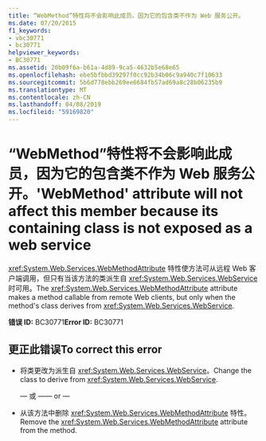 ```yaml
---
title: “WebMethod”特性将不会影响此成员，因为它的包含类不作为 Web 服务公开。
ms.date: 07/20/2015
f1_keywords:
- vbc30771
- bc30771
helpviewer_keywords:
- BC30771
ms.assetid: 20b09f6a-b61a-4d89-9ca5-4632b5e68e65
ms.openlocfilehash: ebe5bfbbd39297f0cc92b34b06c9a940c7f10633
ms.sourcegitcommit: 5b6d778ebb269ee6684fb57ad69a8c28b06235b9
ms.translationtype: MT
ms.contentlocale: zh-CN
ms.lasthandoff: 04/08/2019
ms.locfileid: "59169820"
---
```

# <a name="webmethod-attribute-will-not-affect-this-member-because-its-containing-class-is-not-exposed-as-a-web-service"></a><span data-ttu-id="8d4a4-102">“WebMethod”特性将不会影响此成员，因为它的包含类不作为 Web 服务公开。</span><span class="sxs-lookup"><span data-stu-id="8d4a4-102">'WebMethod' attribute will not affect this member because its containing class is not exposed as a web service</span></span>
<span data-ttu-id="8d4a4-103"><xref:System.Web.Services.WebMethodAttribute> 特性使方法可从远程 Web 客户端调用，但只有当该方法的类派生自 <xref:System.Web.Services.WebService>时可用。</span><span class="sxs-lookup"><span data-stu-id="8d4a4-103">The <xref:System.Web.Services.WebMethodAttribute> attribute makes a method callable from remote Web clients, but only when the method's class derives from <xref:System.Web.Services.WebService>.</span></span>  
  
 <span data-ttu-id="8d4a4-104">**错误 ID:** BC30771</span><span class="sxs-lookup"><span data-stu-id="8d4a4-104">**Error ID:** BC30771</span></span>  
  
## <a name="to-correct-this-error"></a><span data-ttu-id="8d4a4-105">更正此错误</span><span class="sxs-lookup"><span data-stu-id="8d4a4-105">To correct this error</span></span>  
  
-   <span data-ttu-id="8d4a4-106">将类更改为派生自 <xref:System.Web.Services.WebService>。</span><span class="sxs-lookup"><span data-stu-id="8d4a4-106">Change the class to derive from <xref:System.Web.Services.WebService>.</span></span>  
  
     <span data-ttu-id="8d4a4-107">— 或 —</span><span class="sxs-lookup"><span data-stu-id="8d4a4-107">— or —</span></span>  
  
-   <span data-ttu-id="8d4a4-108">从该方法中删除 <xref:System.Web.Services.WebMethodAttribute> 特性。</span><span class="sxs-lookup"><span data-stu-id="8d4a4-108">Remove the <xref:System.Web.Services.WebMethodAttribute> attribute from the method.</span></span>  
